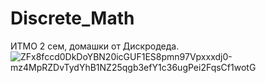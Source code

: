 # Discrete_Math
ИТМО 2 сем, домашки от Дискродеда.
![ZFx8fccd0DkDoYBN20icGUF1ES8pmn97Vpxxxdj0-mz4MpRZDvTydYhB1NZ25qgb3efY1c36ugPei2FqsCf1wotG](https://user-images.githubusercontent.com/90985536/170285419-0d0f748d-8a3e-4fee-b1f6-4a0e62260562.jpg)
